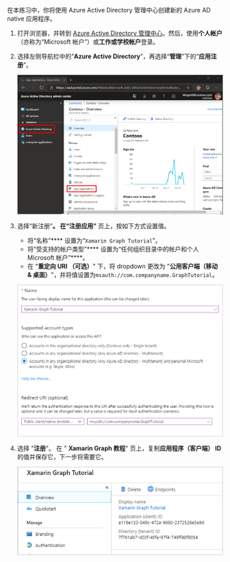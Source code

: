 <!-- markdownlint-disable MD002 MD041 -->

在本练习中，你将使用 Azure Active Directory 管理中心创建新的 Azure AD native 应用程序。

1. 打开浏览器，并转到 [Azure Active Directory 管理中心](https://aad.portal.azure.com)。然后，使用**个人帐户**（亦称为“Microsoft 帐户”）或**工作或学校帐户**登录。

1. 选择左侧导航栏中的“**Azure Active Directory**”，再选择“**管理**”下的“**应用注册**”。

    ![应用注册的屏幕截图 ](./images/aad-portal-app-registrations.png)

1. 选择“新注册”****。 在“注册应用”**** 页上，按如下方式设置值。

    - 将“名称”**** 设置为“`Xamarin Graph Tutorial`”。
    - 将“受支持的帐户类型”**** 设置为“任何组织目录中的帐户和个人 Microsoft 帐户”****。
    - 在 "**重定向 URI （可选）**" 下，将 dropdown 更改为 "**公用客户端（移动 & 桌面）**"，并将值设置为`msauth://com.companyname.GraphTutorial`。

    !["注册应用程序" 页的屏幕截图](./images/aad-register-an-app.png)

1. 选择 "**注册**"。 在 " **Xamarin Graph 教程**" 页上，复制**应用程序（客户端） ID**的值并保存它，下一步将需要它。

    ![新应用注册的应用程序 ID 的屏幕截图](./images/aad-application-id.png)
